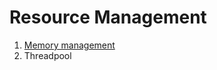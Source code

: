 # Resource Management

1. [Memory management](resources/tutorial_1.1_memoryManagement.md)
2. Threadpool
